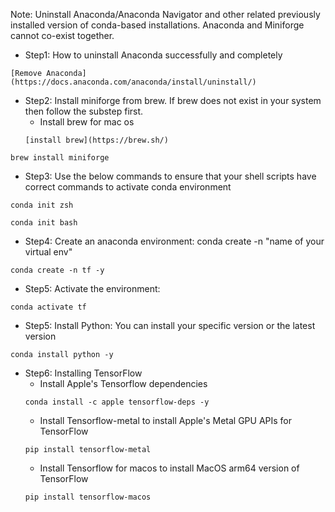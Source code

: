Note: Uninstall Anaconda/Anaconda Navigator and other related previously installed version of conda-based installations. Anaconda and Miniforge cannot co-exist together.

- Step1: How to uninstall Anaconda successfully and completely
```
[Remove Anaconda](https://docs.anaconda.com/anaconda/install/uninstall/)
```

- Step2: Install miniforge from brew. If brew does not exist in your system then follow the substep first.
    - Install brew for mac os
    ```
    [install brew](https://brew.sh/)
    ```
```
brew install miniforge
```

- Step3: Use the below commands to ensure that your shell scripts have correct commands to activate conda environment
```
conda init zsh
```
```
conda init bash
```

- Step4: Create an anaconda environment: conda create -n "name of your virtual env"
```
conda create -n tf -y
```

- Step5: Activate the environment: 
```
conda activate tf
```

- Step5: Install Python: You can install your specific version or the latest version
```
conda install python -y
```

- Step6: Installing TensorFlow
    - Install Apple's Tensorflow dependencies
    ```
    conda install -c apple tensorflow-deps -y
    ```
    - Install Tensorflow-metal to install Apple's Metal GPU APIs for TensorFlow 
    ```
    pip install tensorflow-metal
    ```
    - Install Tensorflow for macos to install MacOS arm64 version of TensorFlow
    ```
    pip install tensorflow-macos
    ```